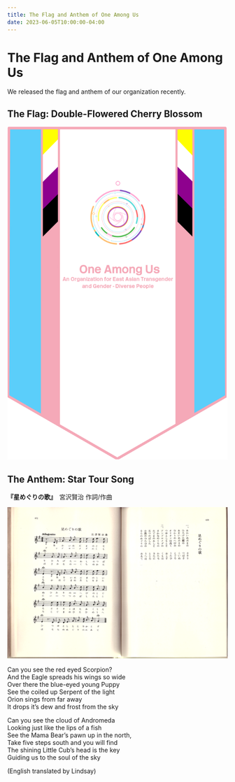 ```yaml
---
title: The Flag and Anthem of One Among Us
date: 2023-06-05T10:00:00-04:00
---
```


# The Flag and Anthem of One Among Us

We released the flag and anthem of our organization recently.

## The Flag: Double-Flowered Cherry Blossom

![The Flag of One Among Us](./flag.oau.png 'The Flag of One Among Us')

## The Anthem: Star Tour Song

**『星めぐりの歌』**　宮沢賢治 作詞/作曲

![Star Tour Song, from *The Complete Work of Miyazawa Kenji*, Chikuma Shobō](./hoshi-meguri-no-uta.png 'Star Tour Song, from The Complete Work of Miyazawa Kenji, Chikuma Shobo')

Can you see the red eyed Scorpion?  
And the Eagle spreads his wings so wide  
Over there the blue-eyed young Puppy  
See the coiled up Serpent of the light  
Orion sings from far away  
It drops it’s dew and frost from the sky

Can you see the cloud of Andromeda  
Looking just like the lips of a fish  
See the Mama Bear’s pawn up in the north,  
Take five steps south and you will find  
The shining Little Cub’s head is the key  
Guiding us to the soul of the sky

(English translated by Lindsay)
